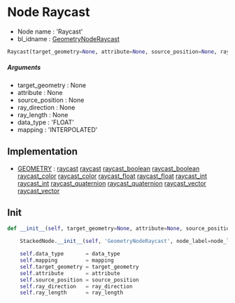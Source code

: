 # Node Raycast

- Node name : 'Raycast'
- bl_idname : [GeometryNodeRaycast](https://docs.blender.org/api/current/bpy.types.GeometryNodeRaycast.html)


``` python
Raycast(target_geometry=None, attribute=None, source_position=None, ray_direction=None, ray_length=None, data_type='FLOAT', mapping='INTERPOLATED', node_label=None, node_color=None)
```
##### Arguments

- target_geometry : None
- attribute : None
- source_position : None
- ray_direction : None
- ray_length : None
- data_type : 'FLOAT'
- mapping : 'INTERPOLATED'

## Implementation

- [GEOMETRY](/docs/GeoNodes/socket_GEOMETRY.md) : [raycast](/docs/GeoNodes/socket_GEOMETRY.md#raycast) [raycast](/docs/GeoNodes/socket_GEOMETRY.md#raycast) [raycast_boolean](/docs/GeoNodes/socket_GEOMETRY.md#raycast_boolean) [raycast_boolean](/docs/GeoNodes/socket_GEOMETRY.md#raycast_boolean) [raycast_color](/docs/GeoNodes/socket_GEOMETRY.md#raycast_color) [raycast_color](/docs/GeoNodes/socket_GEOMETRY.md#raycast_color) [raycast_float](/docs/GeoNodes/socket_GEOMETRY.md#raycast_float) [raycast_float](/docs/GeoNodes/socket_GEOMETRY.md#raycast_float) [raycast_int](/docs/GeoNodes/socket_GEOMETRY.md#raycast_int) [raycast_int](/docs/GeoNodes/socket_GEOMETRY.md#raycast_int) [raycast_quaternion](/docs/GeoNodes/socket_GEOMETRY.md#raycast_quaternion) [raycast_quaternion](/docs/GeoNodes/socket_GEOMETRY.md#raycast_quaternion) [raycast_vector](/docs/GeoNodes/socket_GEOMETRY.md#raycast_vector) [raycast_vector](/docs/GeoNodes/socket_GEOMETRY.md#raycast_vector)

## Init

``` python
def __init__(self, target_geometry=None, attribute=None, source_position=None, ray_direction=None, ray_length=None, data_type='FLOAT', mapping='INTERPOLATED', node_label=None, node_color=None):

    StackedNode.__init__(self, 'GeometryNodeRaycast', node_label=node_label, node_color=node_color)

    self.data_type       = data_type
    self.mapping         = mapping
    self.target_geometry = target_geometry
    self.attribute       = attribute
    self.source_position = source_position
    self.ray_direction   = ray_direction
    self.ray_length      = ray_length
```
